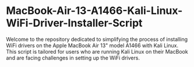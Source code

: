 # MacBook-Air-13-A1466-Kali-Linux-WiFi-Driver-Installer-Script
Welcome to the repository dedicated to simplifying the process of installing WiFi drivers on the Apple MacBook Air 13" model A1466 with Kali Linux. This script is tailored for users who are running Kali Linux on their MacBook and are facing challenges in setting up the WiFi drivers.
